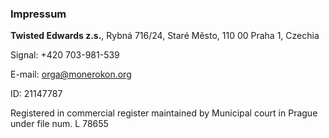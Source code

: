 ### Impressum

**Twisted Edwards z.s.**, Rybná 716/24, Staré Město, 110 00 Praha 1, Czechia

Signal: +420 703-981-539

E-mail: orga@monerokon.org

ID: 21147787

Registered in commercial register maintained by Municipal court in Prague under file num. L 78655